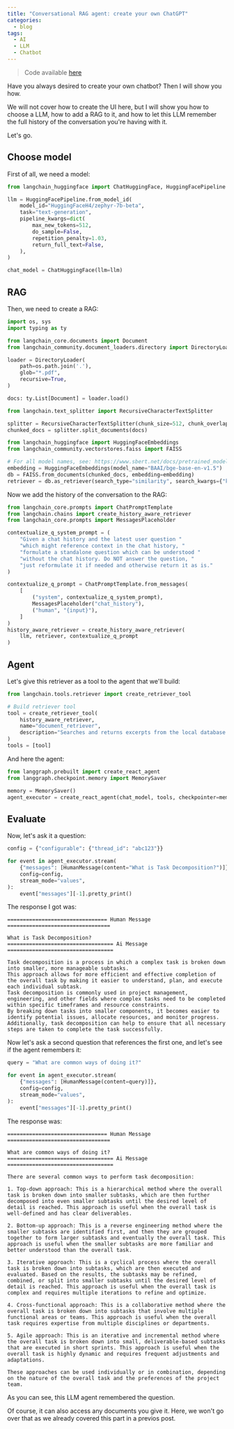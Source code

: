 ```yaml
---
title: "Conversational RAG agent: create your own ChatGPT"
categories:
  - blog
tags:
  - AI
  - LLM
  - Chatbot
---
```


<!-- {%- include mathjax.html -%} -->

> Code available [here](https://colab.research.google.com/drive/1dDKQdFWH0_XuwxTmJuUP_2JIHqDKTiyP?usp=sharing)

Have you always desired to create your own chatbot? Then I will show you how.

We will not cover how to create the UI here, but I will show you how to choose a LLM, how to add a RAG to it, and how to let this LLM remember the full history of the conversation you're having with it.

Let's go.

## Choose model

First of all, we need a model:

```python
from langchain_huggingface import ChatHuggingFace, HuggingFacePipeline

llm = HuggingFacePipeline.from_model_id(
    model_id="HuggingFaceH4/zephyr-7b-beta",
    task="text-generation",
    pipeline_kwargs=dict(
        max_new_tokens=512,
        do_sample=False,
        repetition_penalty=1.03,
        return_full_text=False,
    ),
)

chat_model = ChatHuggingFace(llm=llm)
```

## RAG

Then, we need to create a RAG:

```python
import os, sys
import typing as ty

from langchain_core.documents import Document
from langchain_community.document_loaders.directory import DirectoryLoader

loader = DirectoryLoader(
    path=os.path.join('.'),
    glob="*.pdf",
    recursive=True,
)

docs: ty.List[Document] = loader.load()

from langchain.text_splitter import RecursiveCharacterTextSplitter

splitter = RecursiveCharacterTextSplitter(chunk_size=512, chunk_overlap=30)
chunked_docs = splitter.split_documents(docs)

from langchain_huggingface import HuggingFaceEmbeddings
from langchain_community.vectorstores.faiss import FAISS

# For all model names, see: https://www.sbert.net/docs/pretrained_models.html
embedding = HuggingFaceEmbeddings(model_name="BAAI/bge-base-en-v1.5")
db = FAISS.from_documents(chunked_docs, embedding=embedding)
retriever = db.as_retriever(search_type="similarity", search_kwargs={"k": 4})
```

Now we add the history of the conversation to the RAG:

```python
from langchain_core.prompts import ChatPromptTemplate
from langchain.chains import create_history_aware_retriever
from langchain_core.prompts import MessagesPlaceholder

contextualize_q_system_prompt = (
    "Given a chat history and the latest user question "
    "which might reference context in the chat history, "
    "formulate a standalone question which can be understood "
    "without the chat history. Do NOT answer the question, "
    "just reformulate it if needed and otherwise return it as is."
)

contextualize_q_prompt = ChatPromptTemplate.from_messages(
    [
        ("system", contextualize_q_system_prompt),
        MessagesPlaceholder("chat_history"),
        ("human", "{input}"),
    ]
)
history_aware_retriever = create_history_aware_retriever(
    llm, retriever, contextualize_q_prompt
)
```

## Agent

Let's give this retriever as a tool to the agent that we'll build:

```python
from langchain.tools.retriever import create_retriever_tool

# Build retriever tool
tool = create_retriever_tool(
    history_aware_retriever,
    name="document_retriever",
    description="Searches and returns excerpts from the local database of documents.",
)
tools = [tool]
```

And here the agent:

```python
from langgraph.prebuilt import create_react_agent
from langgraph.checkpoint.memory import MemorySaver

memory = MemorySaver()
agent_executor = create_react_agent(chat_model, tools, checkpointer=memory)
```

## Evaluate

Now, let's ask it a question:

```python
config = {"configurable": {"thread_id": "abc123"}}

for event in agent_executor.stream(
    {"messages": [HumanMessage(content="What is Task Decomposition?")]},
    config=config,
    stream_mode="values",
):
    event["messages"][-1].pretty_print()
```

The response I got was:

```text
================================ Human Message =================================

What is Task Decomposition?
================================== Ai Message ==================================

Task decomposition is a process in which a complex task is broken down into smaller, more manageable subtasks.
This approach allows for more efficient and effective completion of the overall task by making it easier to understand, plan, and execute each individual subtask.
Task decomposition is commonly used in project management, engineering, and other fields where complex tasks need to be completed within specific timeframes and resource constraints.
By breaking down tasks into smaller components, it becomes easier to identify potential issues, allocate resources, and monitor progress.
Additionally, task decomposition can help to ensure that all necessary steps are taken to complete the task successfully.
```

Now let's ask a second question that references the first one, and let's see if the agent remembers it:

```python
query = "What are common ways of doing it?"

for event in agent_executor.stream(
    {"messages": [HumanMessage(content=query)]},
    config=config,
    stream_mode="values",
):
    event["messages"][-1].pretty_print()
```

The response was:

```text
================================ Human Message =================================

What are common ways of doing it?
================================== Ai Message ==================================

There are several common ways to perform task decomposition:

1. Top-down approach: This is a hierarchical method where the overall task is broken down into smaller subtasks, which are then further decomposed into even smaller subtasks until the desired level of detail is reached. This approach is useful when the overall task is well-defined and has clear deliverables.

2. Bottom-up approach: This is a reverse engineering method where the smaller subtasks are identified first, and then they are grouped together to form larger subtasks and eventually the overall task. This approach is useful when the smaller subtasks are more familiar and better understood than the overall task.

3. Iterative approach: This is a cyclical process where the overall task is broken down into subtasks, which are then executed and evaluated. Based on the results, the subtasks may be refined, combined, or split into smaller subtasks until the desired level of detail is reached. This approach is useful when the overall task is complex and requires multiple iterations to refine and optimize.

4. Cross-functional approach: This is a collaborative method where the overall task is broken down into subtasks that involve multiple functional areas or teams. This approach is useful when the overall task requires expertise from multiple disciplines or departments.

5. Agile approach: This is an iterative and incremental method where the overall task is broken down into small, deliverable-based subtasks that are executed in short sprints. This approach is useful when the overall task is highly dynamic and requires frequent adjustments and adaptations.

These approaches can be used individually or in combination, depending on the nature of the overall task and the preferences of the project team.
```

As you can see, this LLM agent remembered the question.

Of course, it can also access any documents you give it. Here, we won't go over that as we already covered this part in a previos post.
